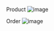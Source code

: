 Product
![image](https://github.com/hivongseth2/adminKLTNShopDT/assets/99702632/b064d6b1-27e4-4bf3-8ca9-a59fc8bdb6b9)


Order
![image](https://github.com/hivongseth2/adminKLTNShopDT/assets/99702632/0213aea3-3e8b-479b-a238-9ea07a8dc16d)
